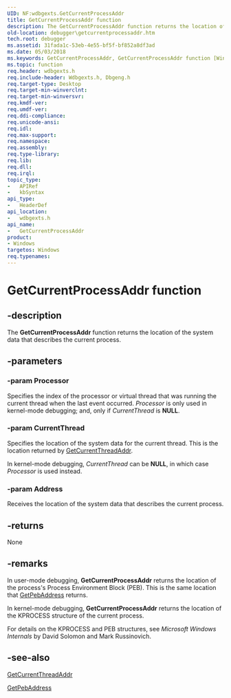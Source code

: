 ```yaml
---
UID: NF:wdbgexts.GetCurrentProcessAddr
title: GetCurrentProcessAddr function
description: The GetCurrentProcessAddr function returns the location of the system data that describes the current process.
old-location: debugger\getcurrentprocessaddr.htm
tech.root: debugger
ms.assetid: 31fada1c-53eb-4e55-bf5f-bf852a8df3ad
ms.date: 05/03/2018
ms.keywords: GetCurrentProcessAddr, GetCurrentProcessAddr function [Windows Debugging], WdbgExts_Ref_cf956b74-b0e4-43fa-911f-289b01dbf8c8.xml, debugger.getcurrentprocessaddr, wdbgexts/GetCurrentProcessAddr
ms.topic: function
req.header: wdbgexts.h
req.include-header: Wdbgexts.h, Dbgeng.h
req.target-type: Desktop
req.target-min-winverclnt: 
req.target-min-winversvr: 
req.kmdf-ver: 
req.umdf-ver: 
req.ddi-compliance: 
req.unicode-ansi: 
req.idl: 
req.max-support: 
req.namespace: 
req.assembly: 
req.type-library: 
req.lib: 
req.dll: 
req.irql: 
topic_type:
-	APIRef
-	kbSyntax
api_type:
-	HeaderDef
api_location:
-	wdbgexts.h
api_name:
-	GetCurrentProcessAddr
product:
- Windows
targetos: Windows
req.typenames: 
---
```


# GetCurrentProcessAddr function


## -description


The <b>GetCurrentProcessAddr</b> function returns the location of the system data that describes the current process.


## -parameters




### -param Processor

Specifies the index of the processor or virtual thread that was running the current thread when the last event occurred.  <i>Processor</i> is only used in kernel-mode debugging; and, only if <i>CurrentThread</i> is <b>NULL</b>.


### -param CurrentThread

Specifies the location of the system data for the current thread.  This is the location returned by <a href="https://msdn.microsoft.com/library/windows/hardware/ff545889">GetCurrentThreadAddr</a>.

In kernel-mode debugging, <i>CurrentThread</i> can be <b>NULL</b>, in which case <i>Processor</i> is used instead.


### -param Address

Receives the location of the system data that describes the current process.


## -returns



None




## -remarks



In user-mode debugging, <b>GetCurrentProcessAddr</b> returns the location of the process's Process Environment Block (PEB).  This is the same location that <a href="https://msdn.microsoft.com/library/windows/hardware/ff548122">GetPebAddress</a> returns.

In kernel-mode debugging, <b>GetCurrentProcessAddr</b> returns the location of the KPROCESS structure of the current process.

For details on the KPROCESS and PEB structures, see <i>Microsoft Windows Internals</i> by David Solomon and Mark Russinovich.




## -see-also




<a href="https://msdn.microsoft.com/library/windows/hardware/ff545889">GetCurrentThreadAddr</a>



<a href="https://msdn.microsoft.com/library/windows/hardware/ff548122">GetPebAddress</a>
 

 


